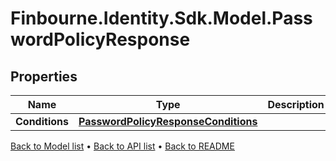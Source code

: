 # Finbourne.Identity.Sdk.Model.PasswordPolicyResponse

## Properties

Name | Type | Description | Notes
------------ | ------------- | ------------- | -------------
**Conditions** | [**PasswordPolicyResponseConditions**](PasswordPolicyResponseConditions.md) |  | 

[Back to Model list](../README.md#documentation-for-models) &#8226; [Back to API list](../README.md#documentation-for-api-endpoints) &#8226; [Back to README](../README.md)

